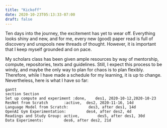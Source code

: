 ```yaml
---
title: "Kickoff"
date: 2020-10-23T05:13:33-07:00
draft: false
---
```


Ten days into the journey, the excitement has yet to wear off. Everything looks shiny and new, and for me, every new (good) paper read is full of discovery and unspools new threads of thought. However, it is important that I keep myself grounded and on pace.

My scholars class has been given ample resources by way of mentorship, compute, repositories, texts and guidelines. Still, I expect this process to be windy, and maybe the only way to plan for chaos is to plan flexibly. Therefore, while I have made a schedule for my learning, it is up to change. Nevertheless, here is what I have so far:


```mermaid
gantt
section Section
Set up compute and experiment :done,    des1, 2020-10-12,2020-10-23
ResNet from Scratch       :active,  des2, 2020-11-16, 14d
Language Model from Scratch:         des3, after des1, 14d
OpenAI Gym Experimentation:         des4, after des2, 4d
Readings and Study Group: active,        des5, after des1, 30d
Data Experiments:         des6, after des2, 21d
```
